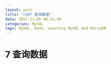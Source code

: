 ```yaml
---
layout: post
title: "ch07 查询数据"
date: 2017-11-05 08:21:49
categories: MySQL
tags: MySQL, book, Learning MySQL and MariaDB
---
```


# 7 查询数据
